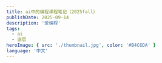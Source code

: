 ```yaml
---
title: ai中的编程课程笔记（2025fall）
publishDate: 2025-09-14 
description: '爱编程'
tags:
  - ai
  - 底层  
heroImage: { src: './thumbnail.jpg', color: '#B4C6DA' }
language: '中文'
---
```

